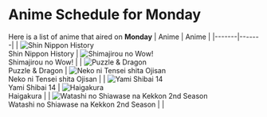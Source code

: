 # Anime Schedule for Monday
Here is a list of anime that aired on **Monday** 
| Anime | Anime |
|-------|-------|
| ![Shin Nippon History](https://cdn.myanimelist.net/images/anime/1433/134811.webp)<br>Shin Nippon History | ![Shimajirou no Wow!](https://cdn.myanimelist.net/images/anime/9/50737.webp)<br>Shimajirou no Wow! |
| ![Puzzle & Dragon](https://cdn.myanimelist.net/images/anime/1535/95070.webp)<br>Puzzle & Dragon | ![Neko ni Tensei shita Ojisan](https://cdn.myanimelist.net/images/anime/1659/144170.webp)<br>Neko ni Tensei shita Ojisan |
| ![Yami Shibai 14](https://cdn.myanimelist.net/images/anime/1811/146726.webp)<br>Yami Shibai 14 | ![Haigakura](https://cdn.myanimelist.net/images/anime/1214/142185.webp)<br>Haigakura |
| ![Watashi no Shiawase na Kekkon 2nd Season](https://cdn.myanimelist.net/images/anime/1946/146770.webp)<br>Watashi no Shiawase na Kekkon 2nd Season |  |
